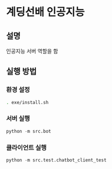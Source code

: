 # 계딩선배 인공지능

## 설명

인공지능 서버 역할을 함

## 실행 방법

### 환경 설정

```bash
. exe/install.sh
```

### 서버 실행

```python
python -m src.bot
```

### 클라이언트 실행

```python
python -m src.test.chatbot_client_test
```
